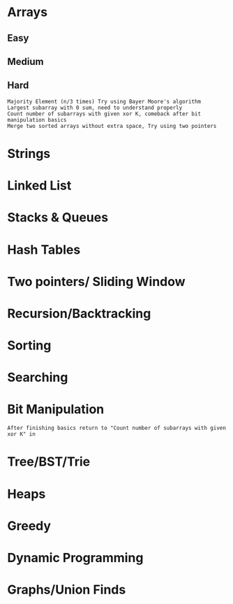 # Arrays

## Easy

## Medium

## Hard

    Majority Element (n/3 times) Try using Bayer Moore's algorithm
    Largest subarray with 0 sum, need to understand properly
    Count number of subarrays with given xor K, comeback after bit manipulation basics
    Merge two sorted arrays without extra space, Try using two pointers

# Strings

# Linked List

# Stacks & Queues

# Hash Tables

# Two pointers/ Sliding Window

# Recursion/Backtracking

# Sorting

# Searching

# Bit Manipulation

    After finishing basics return to "Count number of subarrays with given xor K" in

# Tree/BST/Trie

# Heaps

# Greedy

# Dynamic Programming

# Graphs/Union Finds
